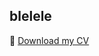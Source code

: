 ## blelele

📄 [Download my CV](_CV.pdf)

<!--
- 🔭 I’m currently working on ...
- 🌱 I’m currently learning ...
- 👯 I’m looking to collaborate on ...
- 💬 Ask me about ...
- 📫 How to reach me: dewibatista@gmail.com

